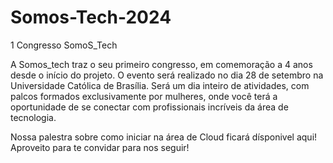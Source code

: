 # Somos-Tech-2024
1 Congresso SomoS_Tech

A Somos_tech traz o seu primeiro congresso, em comemoração a 4 anos desde o início do projeto. O evento será realizado no dia 28 de setembro na Universidade Católica de Brasília. 
Será um dia inteiro de atividades, com palcos formados exclusivamente por mulheres, onde você terá a oportunidade de se conectar com profissionais incríveis da área de tecnologia.

Nossa palestra sobre como iniciar na área de Cloud ficará dísponivel aqui!
Aproveito para te convidar para nos seguir!
